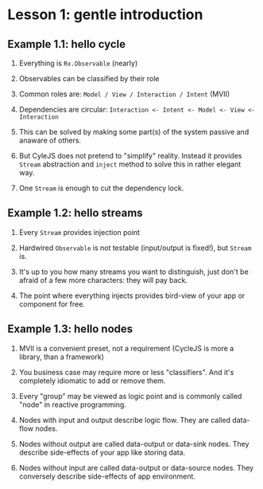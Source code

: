 # Lesson 1: gentle introduction

<h2 id="1.1">Example 1.1: hello cycle</h2>

1. Everything is `Rx.Observable` (nearly)

2. Observables can be classified by their role

3. Common roles are:
   `Model / View / Interaction / Intent` (MVII)

4. Dependencies are circular:
   `Interaction <- Intent <- Model <- View <- Interaction`

5. This can be solved by making some part(s) of the system passive and anaware of others.

6. But CyleJS does not pretend to "simplify" reality.
   Instead it provides `Stream` abstraction and `inject` method to solve this in rather elegant way.

7. One `Stream` is enough to cut the dependency lock.


<h2 id="1.2">Example 1.2: hello streams</h2>

1. Every `Stream` provides injection point

2. Hardwired `Observable` is not testable (input/output is fixed!), but `Stream` is.

3. It's up to you how many streams you want to distinguish, just don't be afraid of a few more characters:
   they will pay back.

4. The point where everything injects provides bird-view of your app or component for free.


<h2 id="1.3">Example 1.3: hello nodes</h2>

1. MVII is a convenient preset, not a requirement (CycleJS is more a library, than a framework)

2. You business case may require more or less "classifiers". And it's completely idiomatic to add or remove them.

3. Every "group" may be viewed as logic point and is commonly called "node" in reactive programming.

4. Nodes with input and output describe logic flow. They are called data-flow nodes.

5. Nodes without output are called data-output or data-sink nodes.
   They describe side-effects of your app like storing data.

6. Nodes without input are called data-output or data-source nodes.
   They conversely describe side-effects of app environment.
